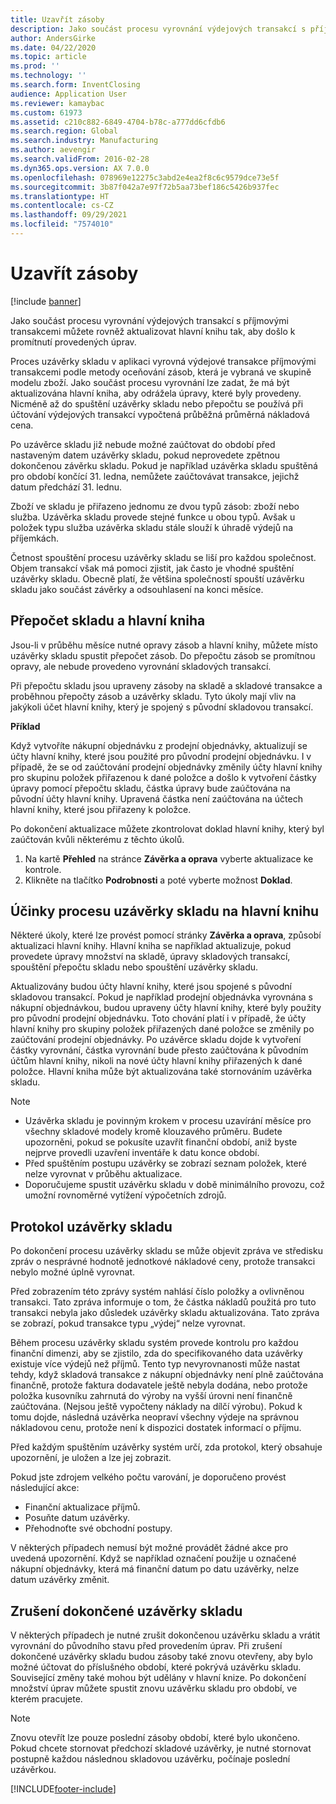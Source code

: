 ```yaml
---
title: Uzavřít zásoby
description: Jako součást procesu vyrovnání výdejových transakcí s příjmovými transakcemi můžete rovněž aktualizovat hlavní knihu tak, aby došlo k promítnutí provedených úprav.
author: AndersGirke
ms.date: 04/22/2020
ms.topic: article
ms.prod: ''
ms.technology: ''
ms.search.form: InventClosing
audience: Application User
ms.reviewer: kamaybac
ms.custom: 61973
ms.assetid: c210c882-6849-4704-b78c-a777dd6cfdb6
ms.search.region: Global
ms.search.industry: Manufacturing
ms.author: aevengir
ms.search.validFrom: 2016-02-28
ms.dyn365.ops.version: AX 7.0.0
ms.openlocfilehash: 078969e12275c3abd2e4ea2f8c6c9579dce73e5f
ms.sourcegitcommit: 3b87f042a7e97f72b5aa73bef186c5426b937fec
ms.translationtype: HT
ms.contentlocale: cs-CZ
ms.lasthandoff: 09/29/2021
ms.locfileid: "7574010"
---
```

# <a name="inventory-close"></a>Uzavřít zásoby

[!include [banner](../includes/banner.md)]

Jako součást procesu vyrovnání výdejových transakcí s příjmovými transakcemi můžete rovněž aktualizovat hlavní knihu tak, aby došlo k promítnutí provedených úprav.

Proces uzávěrky skladu v aplikaci vyrovná výdejové transakce příjmovými transakcemi podle metody oceňování zásob, která je vybraná ve skupině modelu zboží. Jako součást procesu vyrovnání lze zadat, že má být aktualizována hlavní kniha, aby odrážela úpravy, které byly provedeny. Nicméně až do spuštění uzávěrky skladu nebo přepočtu se používá při účtování výdejových transakcí vypočtená průběžná průměrná nákladová cena. 

Po uzávěrce skladu již nebude možné zaúčtovat do období před nastaveným datem uzávěrky skladu, pokud neprovedete zpětnou dokončenou závěrku skladu. Pokud je například uzávěrka skladu spuštěná pro období končící 31. ledna, nemůžete zaúčtovávat transakce, jejichž datum předchází 31. lednu. 

Zboží ve skladu je přiřazeno jednomu ze dvou typů zásob: zboží nebo služba. Uzávěrka skladu provede stejné funkce u obou typů. Avšak u položek typu služba uzávěrka skladu stále slouží k úhradě výdejů na příjemkách. 

Četnost spouštění procesu uzávěrky skladu se liší pro každou společnost. Objem transakcí však má pomoci zjistit, jak často je vhodné spuštění uzávěrky skladu. Obecně platí, že většina společností spouští uzávěrku skladu jako součást závěrky a odsouhlasení na konci měsíce.

## <a name="inventory-recalculation-and-the-general-ledger"></a>Přepočet skladu a hlavní kniha
Jsou-li v průběhu měsíce nutné opravy zásob a hlavní knihy, můžete místo uzávěrky skladu spustit přepočet zásob. Do přepočtu zásob se promítnou opravy, ale nebude provedeno vyrovnání skladových transakcí. 

Při přepočtu skladu jsou upraveny zásoby na skladě a skladové transakce a proběhnou přepočty zásob a uzávěrky skladu. Tyto úkoly mají vliv na jakýkoli účet hlavní knihy, který je spojený s původní skladovou transakcí. 

**Příklad** 

Když vytvoříte nákupní objednávku z prodejní objednávky, aktualizují se účty hlavní knihy, které jsou použité pro původní prodejní objednávku. I v případě, že se od zaúčtování prodejní objednávky změnily účty hlavní knihy pro skupinu položek přiřazenou k dané položce a došlo k vytvoření částky úpravy pomocí přepočtu skladu, částka úpravy bude zaúčtována na původní účty hlavní knihy. Upravená částka není zaúčtována na účtech hlavní knihy, které jsou přiřazeny k položce. 

Po dokončení aktualizace můžete zkontrolovat doklad hlavní knihy, který byl zaúčtován kvůli některému z těchto úkolů.

1.  Na kartě **Přehled** na stránce **Závěrka a oprava** vyberte aktualizace ke kontrole.
2.  Klikněte na tlačítko **Podrobnosti** a poté vyberte možnost **Doklad**.

## <a name="effects-of-the-inventory-close-process-on-the-general-ledger"></a>Účinky procesu uzávěrky skladu na hlavní knihu
Některé úkoly, které lze provést pomocí stránky **Závěrka a oprava**, způsobí aktualizaci hlavní knihy. Hlavní kniha se například aktualizuje, pokud provedete úpravy množství na skladě, úpravy skladových transakcí, spouštění přepočtu skladu nebo spouštění uzávěrky skladu. 

Aktualizovány budou účty hlavní knihy, které jsou spojené s původní skladovou transakcí. Pokud je například prodejní objednávka vyrovnána s nákupní objednávkou, budou upraveny účty hlavní knihy, které byly použity pro původní prodejní objednávku. Toto chování platí i v případě, že účty hlavní knihy pro skupiny položek přiřazených dané položce se změnily po zaúčtování prodejní objednávky. Po uzávěrce skladu dojde k vytvoření částky vyrovnání, částka vyrovnání bude přesto zaúčtována k původním účtům hlavní knihy, nikoli na nové účty hlavní knihy přiřazených k dané položce. Hlavní kniha může být aktualizována také stornováním uzávěrka skladu. 

> [!NOTE] 
> - Uzávěrka skladu je povinným krokem v procesu uzavírání měsíce pro všechny skladové modely kromě klouzavého průměru.  Budete upozorněni, pokud se pokusíte uzavřít finanční období, aniž byste nejprve provedli uzavření inventáře k datu konce období.
> - Před spuštěním postupu uzávěrky se zobrazí seznam položek, které nelze vyrovnat v průběhu aktualizace.
> - Doporučujeme spustit uzávěrku skladu v době minimálního provozu, což umožní rovnoměrné vytížení výpočetních zdrojů.

## <a name="the-inventory-close-log"></a> Protokol uzávěrky skladu
Po dokončení procesu uzávěrky skladu se může objevit zpráva ve středisku zpráv o nesprávné hodnotě jednotkové nákladové ceny, protože transakci nebylo možné úplně vyrovnat. 

Před zobrazením této zprávy systém nahlásí číslo položky a ovlivněnou transakci. Tato zpráva informuje o tom, že částka nákladů použitá pro tuto transakci nebyla jako důsledek uzávěrky skladu aktualizována. Tato zpráva se zobrazí, pokud transakce typu „výdej“ nelze vyrovnat. 

Během procesu uzávěrky skladu systém provede kontrolu pro každou finanční dimenzi, aby se zjistilo, zda do specifikovaného data uzávěrky existuje více výdejů než příjmů. Tento typ nevyrovnanosti může nastat tehdy, když skladová transakce z nákupní objednávky není plně zaúčtována finančně, protože faktura dodavatele ještě nebyla dodána, nebo protože položka kusovníku zahrnutá do výroby na vyšší úrovni není finančně zaúčtována. (Nejsou ještě vypočteny náklady na dílčí výrobu). Pokud k tomu dojde, následná uzávěrka neopraví všechny výdeje na správnou nákladovou cenu, protože není k dispozici dostatek informací o příjmu. 

Před každým spuštěním uzávěrky systém určí, zda protokol, který obsahuje upozornění, je uložen a lze jej zobrazit. 

Pokud jste zdrojem velkého počtu varování, je doporučeno provést následující akce:

-   Finanční aktualizace příjmů.
-   Posuňte datum uzávěrky.
-   Přehodnoťte své obchodní postupy.

V některých případech nemusí být možné provádět žádné akce pro uvedená upozornění. Když se například označení použije u označené nákupní objednávky, která má finanční datum po datu uzávěrky, nelze datum uzávěrky změnit.

## <a name="reversing-a-completed-inventory-close"></a>Zrušení dokončené uzávěrky skladu
V některých případech je nutné zrušit dokončenou uzávěrku skladu a vrátit vyrovnání do původního stavu před provedením úprav. Při zrušení dokončené uzávěrky skladu budou zásoby také znovu otevřeny, aby bylo možné účtovat do příslušného období, které pokrývá uzávěrku skladu. Související změny také mohou být udělány v hlavní knize. Po dokončení množství úprav můžete spustit znovu uzávěrku skladu pro období, ve kterém pracujete. 

> [!NOTE] 
> Znovu otevřít lze pouze poslední zásoby období, které bylo ukončeno. Pokud chcete stornovat předchozí skladové uzávěrky, je nutné stornovat postupně každou následnou skladovou uzávěrku, počínaje poslední uzávěrkou.



[!INCLUDE[footer-include](../../includes/footer-banner.md)]